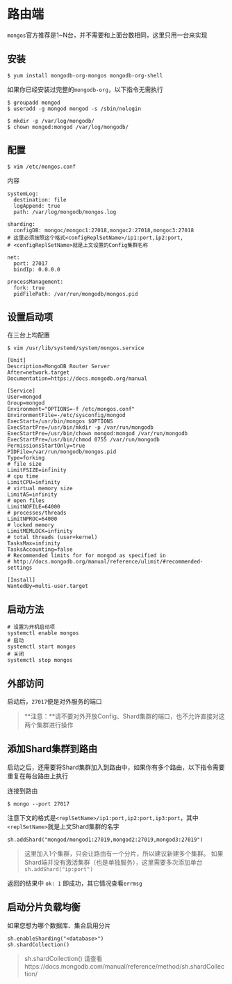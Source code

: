 # 路由端

`mongos`官方推荐是1~N台，并不需要和上面台数相同，这里只用一台来实现

## 安装

```
$ yum install mongodb-org-mongos mongodb-org-shell
```

如果你已经安装过完整的`mongodb-org`，以下指令无需执行

```
$ groupadd mongod
$ useradd -g mongod mongod -s /sbin/nologin

$ mkdir -p /var/log/mongodb/
$ chown mongod:mongod /var/log/mongodb/
```

## 配置

```
$ vim /etc/mongos.conf
```

内容

```
systemLog:
  destination: file
  logAppend: true
  path: /var/log/mongodb/mongos.log

sharding:
  configDB: mongoc/mongoc1:27018,mongoc2:27018,mongoc3:27018
# 这里必须按照这个格式<configReplSetName>/ip1:port,ip2:port,
# <configReplSetName>就是上文设置的Config集群名称

net:
  port: 27017
  bindIp: 0.0.0.0

processManagement:
  fork: true
  pidFilePath: /var/run/mongodb/mongos.pid

```

## 设置启动项

在三台上均配置

```
$ vim /usr/lib/systemd/system/mongos.service
```

```
[Unit]
Description=MongoDB Router Server
After=network.target
Documentation=https://docs.mongodb.org/manual

[Service]
User=mongod
Group=mongod
Environment="OPTIONS=-f /etc/mongos.conf"
EnvironmentFile=-/etc/sysconfig/mongod
ExecStart=/usr/bin/mongos $OPTIONS
ExecStartPre=/usr/bin/mkdir -p /var/run/mongodb
ExecStartPre=/usr/bin/chown mongod:mongod /var/run/mongodb
ExecStartPre=/usr/bin/chmod 0755 /var/run/mongodb
PermissionsStartOnly=true
PIDFile=/var/run/mongodb/mongos.pid
Type=forking
# file size
LimitFSIZE=infinity
# cpu time
LimitCPU=infinity
# virtual memory size
LimitAS=infinity
# open files
LimitNOFILE=64000
# processes/threads
LimitNPROC=64000
# locked memory
LimitMEMLOCK=infinity
# total threads (user+kernel)
TasksMax=infinity
TasksAccounting=false
# Recommended limits for for mongod as specified in
# http://docs.mongodb.org/manual/reference/ulimit/#recommended-settings

[Install]
WantedBy=multi-user.target
```

## 启动方法

```
# 设置为开机启动项
systemctl enable mongos
# 启动
systemctl start mongos
# 关闭
systemctl stop mongos
```

## 外部访问

启动后，`27017`便是对外服务的端口

> **注意：**请不要对外开放Config、Shard集群的端口，也不允许直接对这两个集群进行操作

## 添加Shard集群到路由

启动之后，还需要将Shard集群加入到路由中，如果你有多个路由，以下指令需要重复在每台路由上执行

连接到路由
```
$ mongo --port 27017
```

注意下文的格式是`<replSetName>/ip1:port,ip2:port,ip3:port`，其中`<replSetName>`就是上文Shard集群的名字
```
sh.addShard("mongod/mongod1:27019,mongod2:27019,mongod3:27019")
```

> 这里加入1个集群，只会让路由有一个分片，所以建议新建多个集群。
> 如果Shard端并没有激活集群（也是单独服务），这里需要多次添加单台`sh.addShard("ip:port")
`

返回的结果中 `ok: 1` 即成功，其它情况查看`errmsg`

## 启动分片负载均衡

如果您想为哪个数据库、集合启用分片

```
sh.enableSharding("<database>")
sh.shardCollection()
```
> sh.shardCollection() 请查看https://docs.mongodb.com/manual/reference/method/sh.shardCollection/








